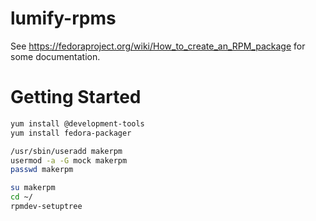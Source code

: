 lumify-rpms
===========

See https://fedoraproject.org/wiki/How_to_create_an_RPM_package for some documentation.

# Getting Started

```bash
yum install @development-tools
yum install fedora-packager
```

```bash
/usr/sbin/useradd makerpm
usermod -a -G mock makerpm
passwd makerpm
```

```bash
su makerpm
cd ~/
rpmdev-setuptree
```
